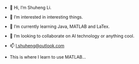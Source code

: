 - 👋 Hi, I’m Shuheng Li.
- 👀 I’m interested in interesting things.
- 🌱 I’m currently learning Java, MATLAB and LaTex.
- 💞️ I’m looking to collaborate on AI technology or anything cool.
- 📫 l.shuheng@outlook.com

- This is where I learn to use MATLAB...
<!---
Lordlish/Lordlish is a ✨ special ✨ repository because its `README.md` (this file) appears on your GitHub profile.
You can click the Preview link to take a look at your changes.
--->
